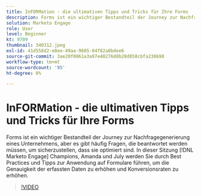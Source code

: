 ```yaml
---
title: InFORMation - die ultimativen Tipps und Tricks für Ihre Forms
description: Forms ist ein wichtiger Bestandteil der Journey zur Nachfragegenerierung eines Unternehmens, aber es gibt häufig Fragen, die beantwortet werden müssen, um sicherzustellen, dass sie optimiert sind.
solution: Marketo Engage
role: User
level: Beginner
kt: 9709
thumbnail: 340312.jpeg
exl-id: 41d558d2-e8ee-49aa-9605-84f82a8bdee6
source-git-commit: 3ae20f0861a3a97e40276d8b20d858cbfa238698
workflow-type: tm+mt
source-wordcount: '95'
ht-degree: 0%

---
```


# InFORMation - die ultimativen Tipps und Tricks für Ihre Forms

Forms ist ein wichtiger Bestandteil der Journey zur Nachfragegenerierung eines Unternehmens, aber es gibt häufig Fragen, die beantwortet werden müssen, um sicherzustellen, dass sie optimiert sind. In dieser Sitzung [!DNL Marketo Engage] Champions, Amanda und July werden Sie durch Best Practices und Tipps zur Anwendung auf Formulare führen, um die Genauigkeit der erfassten Daten zu erhöhen und Konversionsraten zu erhöhen.

>[!VIDEO](https://video.tv.adobe.com/v/340312/?quality=12&learn=on)
